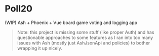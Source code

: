 # Poll20

(WIP) Ash + Phoenix + Vue board game voting and logging app

> Note: this project is missing some stuff (like proper Auth) and has questionable approaches to some features as I ran into too many issues with Ash (mostly just AshJsonApi and policies) to bother wrapping it up nicely.
